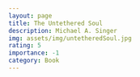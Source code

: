 ```yaml
---
layout: page
title: The Untethered Soul
description: Michael A. Singer
img: assets/img/untetheredSoul.jpg
rating: 5
importance: -1
category: Book
---
```


